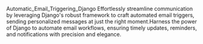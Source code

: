 Automatic_Email_Triggering_Django
Effortlessly streamline communication by leveraging Django's robust framework to craft automated email triggers, sending personalized messages at just the right moment.Harness the power of Django to automate email workflows, ensuring timely updates, reminders, and notifications with precision and elegance.

